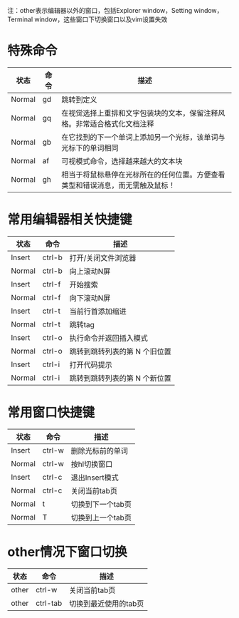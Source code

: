 注：other表示编辑器以外的窗口，包括Explorer window，Setting window，Terminal window，这些窗口下切换窗口以及vim设置失效

# 特殊命令
| 状态   | 命令 | 描述                                                                           |
| ------ | ---- | ------------------------------------------------------------------------------ |
| Normal | gd   | 跳转到定义                                                                     |
| Normal | gq   | 在视觉选择上重排和文字包装块的文本，保留注释风格。非常适合格式化文档注释       |
| Normal | gb   | 在它找到的下一个单词上添加另一个光标，该单词与光标下的单词相同                 |
| Normal | af   | 可视模式命令，选择越来越大的文本块                                             |
| Normal | gh   | 相当于将鼠标悬停在光标所在的任何位置。方便查看类型和错误消息，而无需触及鼠标！ | N |

# 常用编辑器相关快捷键
| 状态   | 命令   | 描述                |
| ------ | ------ | ------------------- |
| Insert | ctrl-b | 打开/关闭文件浏览器 |
| Normal | ctrl-b | 向上滚动N屏         |
| Insert | ctrl-f | 开始搜索            |
| Normal | ctrl-f | 向下滚动N屏         |
| Insert | ctrl-t | 当前行首添加缩进    |
| Normal | ctrl-t | 跳转tag             |
| Insert | ctrl-o | 执行命令并返回插入模式             |
| Normal | ctrl-o | 跳转到跳转列表的第 N 个旧位置              |
| Insert | ctrl-i |    打开代码提示         |
| Normal | ctrl-i | 跳转到跳转列表的第 N 个新位置             |

# 常用窗口快捷键
| 状态         | 命令   | 描述              |
| ------------ | ------ | ----------------- |
| Insert       | ctrl-w | 删除光标前的单词  |
| Normal       | ctrl-w | 按hl切换窗口      |
| Insert       | ctrl-c | 退出Insert模式    |
| Normal       | ctrl-c | 关闭当前tab页     |
| Normal       | t      | 切换到下一个tab页 |
| Normal       | T      | 切换到上一个tab页 |

# other情况下窗口切换
| 状态         | 命令   | 描述              |
| ------------ | ------ | ----------------- |
| other        | ctrl-w | 关闭当前tab页      |
| other        | ctrl-tab | 切换到最近使用的tab页      |
